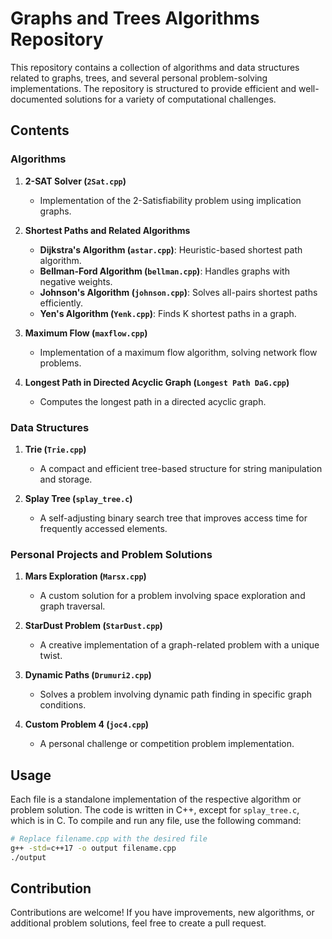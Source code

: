 # Graphs and Trees Algorithms Repository

This repository contains a collection of algorithms and data structures related to graphs, trees, and several personal problem-solving implementations. The repository is structured to provide efficient and well-documented solutions for a variety of computational challenges.

## Contents

### Algorithms

1. **2-SAT Solver (`2Sat.cpp`)**
   - Implementation of the 2-Satisfiability problem using implication graphs.

2. **Shortest Paths and Related Algorithms**
   - **Dijkstra's Algorithm (`astar.cpp`)**: Heuristic-based shortest path algorithm.
   - **Bellman-Ford Algorithm (`bellman.cpp`)**: Handles graphs with negative weights.
   - **Johnson's Algorithm (`johnson.cpp`)**: Solves all-pairs shortest paths efficiently.
   - **Yen's Algorithm (`Yenk.cpp`)**: Finds K shortest paths in a graph.

3. **Maximum Flow (`maxflow.cpp`)**
   - Implementation of a maximum flow algorithm, solving network flow problems.

4. **Longest Path in Directed Acyclic Graph (`Longest Path DaG.cpp`)**
   - Computes the longest path in a directed acyclic graph.

### Data Structures

1. **Trie (`Trie.cpp`)**
   - A compact and efficient tree-based structure for string manipulation and storage.

2. **Splay Tree (`splay_tree.c`)**
   - A self-adjusting binary search tree that improves access time for frequently accessed elements.

### Personal Projects and Problem Solutions

1. **Mars Exploration (`Marsx.cpp`)**
   - A custom solution for a problem involving space exploration and graph traversal.

2. **StarDust Problem (`StarDust.cpp`)**
   - A creative implementation of a graph-related problem with a unique twist.

3. **Dynamic Paths (`Drumuri2.cpp`)**
   - Solves a problem involving dynamic path finding in specific graph conditions.

4. **Custom Problem 4 (`joc4.cpp`)**
   - A personal challenge or competition problem implementation.

## Usage

Each file is a standalone implementation of the respective algorithm or problem solution. The code is written in C++, except for `splay_tree.c`, which is in C. To compile and run any file, use the following command:

```bash
# Replace filename.cpp with the desired file
g++ -std=c++17 -o output filename.cpp
./output
```

## Contribution

Contributions are welcome! If you have improvements, new algorithms, or additional problem solutions, feel free to create a pull request.
